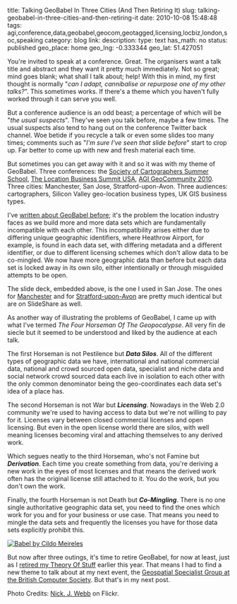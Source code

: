 title: Talking GeoBabel In Three Cities (And Then Retiring It)
slug: talking-geobabel-in-three-cities-and-then-retiring-it
date: 2010-10-08 15:48:48
tags: agi,conference,data,geobabel,geocom,geotagged,licensing,locbiz,london,soc,speaking
category: blog
link: 
description: 
type: text
has_math: no
status: published
geo_place: home
geo_lng: -0.333344
geo_lat: 51.427051

You're invited to speak at a conference. Great. The organisers want a talk title and abstract and they want it pretty much immediately. Not so great; mind goes blank; what shall I talk about; help! With this in mind, my first thought is normally "*can I adapt, cannibalise or repurpose one of my other talks?*". This sometimes works. If there's a theme which you haven't fully worked through it can serve you well.

But a conference audience is an odd beast; a percentage of which will be "*the usual suspects*". They've seen you talk before, maybe a few times. The usual suspects also tend to hang out on the conference Twitter back channel. Woe betide if you recycle a talk or even some slides too many times; comments such as "*I'm sure I've seen that slide before*" start to crop up. Far better to come up with new and fresh material each time.

<!-- TEASER_END -->

But sometimes you can get away with it and so it was with my theme of GeoBabel. Three conferences: the [Society of Cartographers Summer School](https://www.soc.org.uk/manchester10/ "https://www.soc.org.uk/manchester10/"), [The Location Business Summit USA](https://www.thewherebusiness.com/locationbusinesssummitusa/ "https://www.thewherebusiness.com/locationbusinesssummitusa/"), [AGI GeoCommunity 2010](https://www.agi.org.uk/agi-geocommunity/ "https://www.agi.org.uk/agi-geocommunity/"). Three cities: Manchester, San Jose, Stratford-upon-Avon. Three audiences: cartographers, Silicon Valley geo-location business types, UK GIS business types.

I've [written about GeoBabel before](/2010/04/21/fighting-geobabel-on-two-fronts/ "/2010/04/21/fighting-geobabel-on-two-fronts/"); it's the problem the location industry faces as we build more and more data sets which are fundamentally incompatible with each other. This incompatibility arises either due to differing unique geographic identifiers, where Heathrow Airport, for example, is found in each data set, with differing metadata and a different identifier, or due to different licensing schemes which don't allow data to be co-mingled. We now have more geographic data than before but each data set is locked away in its own silo, either intentionally or through misguided attempts to be open.



The slide deck, embedded above, is the one I used in San Jose. The ones for [Manchester](https://www.slideshare.net/vicchi/welcome-to-the-world-of-the-geodata-silo "https://www.slideshare.net/vicchi/welcome-to-the-world-of-the-geodata-silo") and for [Stratford-upon-Avon](https://www.slideshare.net/vicchi/of-data-silos-geobabel-other-geo-malaises "https://www.slideshare.net/vicchi/of-data-silos-geobabel-other-geo-malaises") are pretty much identical but are on SlideShare as well.

As another way of illustrating the problems of GeoBabel, I came up with what I've termed *The Four Horseman Of The Geopocalypse*. All very fin de siecle but it seemed to be understood and liked by the audience at each talk.

The first Horseman is not Pestilence but ***Data Silos***. All of the different types of geographic data we have, international and national commercial data, national and crowd sourced open data, specialist and niche data and social network crowd sourced data each live in isolation to each other with the only common denominator being the geo-coordinates each data set's idea of a place has.

The second Horseman is not War but ***Licensing***. Nowadays in the Web 2.0 community we're used to having access to data but we're not willing to pay for it. Licenses vary between closed commercial licenses and open licensing. But even in the open license world there are silos, with well meaning licenses becoming viral and attaching themselves to any derived work.

Which segues neatly to the third Horseman, who's not Famine but ***Derivation***. Each time you create something from data, you're deriving a new work in the eyes of most licenses and that means the derived work often has the original license still attached to it. You do the work, but you don't own the work.

Finally, the fourth Horseman is not Death but ***Co-Mingling***. There is no one single authoritative geographic data set, you need to find the ones which work for you and for your business or use case. That means you need to mingle the data sets and frequently the licenses you have for those data sets explicitly prohibit this.

[![Babel by Cildo Meireles](https://farm4.static.flickr.com/3039/2974382946_13af5503ab_d.jpg)](https://www.flickr.com/photos/nickwebb/2974382946/ "Babel by Cildo Meireles")

But now after three outings, it's time to retire GeoBabel, for now at least, just as I [retired my Theory Of Stuff](/2010/05/04/retiring-the-theory-of-stuff-but-first-a-corollary/ "/2010/05/04/retiring-the-theory-of-stuff-but-first-a-corollary/") earlier this year. That means I had to find a new theme to talk about at my next event, the [Geospatial Specialist Group at the British Computer Society](https://geospatial.bcs.org/web/?q=gary-gale "https://geospatial.bcs.org/web/?q=gary-gale"). But that's in my next post.


Photo Credits: [Nick. J. Webb](https://www.flickr.com/photos/nickwebb/2974382946/ "https://www.flickr.com/photos/nickwebb/2974382946/") on Flickr.


